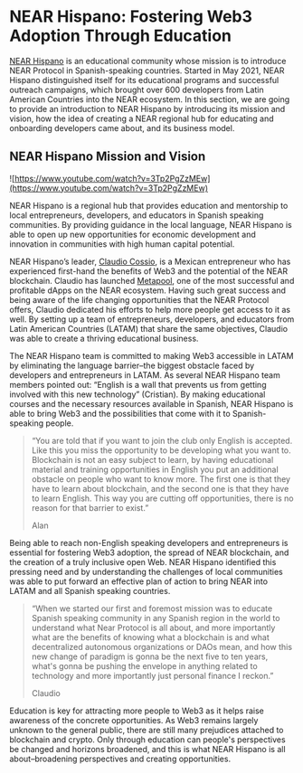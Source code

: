 # NEAR Hispano: Fostering Web3 Adoption Through Education

[NEAR Hispano](https://nearhispano.org/) is an educational community whose mission is to introduce NEAR Protocol in Spanish-speaking countries. Started in May 2021, NEAR Hispano distinguished itself for its educational programs and successful outreach campaigns, which brought over 600 developers from Latin American Countries into the NEAR ecosystem. In this section, we are going to provide an introduction to NEAR Hispano by introducing its mission and vision, how the idea of creating a NEAR regional hub for educating and onboarding developers came about, and its business model.

## NEAR Hispano Mission and Vision

![https://www.youtube.com/watch?v=3Tp2PgZzMEw](https://www.youtube.com/watch?v=3Tp2PgZzMEw)

NEAR Hispano is a regional hub that provides education and mentorship to local entrepreneurs,  developers, and educators in Spanish speaking communities. By providing guidance in the local language, NEAR Hispano is able to open up new opportunities for economic development and innovation in communities with high human capital potential.

NEAR Hispano’s leader, [Claudio Cossio](https://medium.com/@ows-team/humans-of-the-open-web-sandbox-claudio-cossio-the-rise-of-a-pionear-guild-leader-67c7b314cc18), is a Mexican entrepreneur who has experienced first-hand the benefits of Web3 and the potential of the NEAR blockchain. Claudio has launched [Metapool](https://metapool.app/), one of the most successful and profitable dApps on the NEAR ecosystem. Having such great success and being aware of the life changing opportunities that the NEAR Protocol offers, Claudio dedicated his efforts to help more people get access to it as well. By setting up a team of entrepreneurs, developers, and educators from Latin American Countries (LATAM) that share the same objectives, Claudio was able to create a thriving educational business.

The NEAR Hispano team is  committed to making Web3 accessible in LATAM by eliminating the language barrier–the biggest obstacle faced by developers and entrepreneurs in LATAM. As several NEAR Hispano team members pointed out: “English is a wall that prevents us from getting involved with this new technology” (Cristian). By making educational courses and the necessary resources available in Spanish, NEAR Hispano is able to bring Web3 and the possibilities that come with it to Spanish-speaking people.

> “You are told that if you want to join the club only  English is accepted. Like this you miss the opportunity to be developing what you want to. Blockchain is not an easy subject to learn, by having educational material and training opportunities in English you put an additional obstacle on people who want to know more. The first one is that they have to learn about blockchain, and the second one is that they have to learn English. This way  you are cutting off opportunities, there is no reason for that barrier to exist.”
>
> Alan

Being able to reach non-English speaking developers and entrepreneurs is essential for fostering
Web3 adoption, the spread of NEAR blockchain, and the creation of a truly inclusive open Web. NEAR Hispano identified this pressing need and by understanding the challenges of local communities was able to put forward an effective plan of action to bring NEAR into LATAM and all Spanish speaking countries.

> “When we started our first and foremost mission was to educate Spanish speaking community in any Spanish region in the world to understand what Near Protocol is all about, and more importantly what are the benefits of knowing what a blockchain is and what decentralized autonomous organizations or DAOs mean, and how this new change of paradigm is gonna be the next five to ten years, what's gonna be pushing the envelope in anything related to technology and more importantly just personal finance I reckon.”
>
> Claudio

Education is key for attracting more people to Web3 as it helps raise awareness of the concrete opportunities. As Web3 remains largely unknown to the general public, there are still many prejudices attached to blockchain and crypto. Only through education can people's perspectives be changed and horizons broadened, and  this is what NEAR Hispano is all about–broadening perspectives and creating opportunities.
